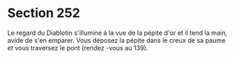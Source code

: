 # Section 252

Le regard du Diablotin s'illumine à la vue de la pépite d'or et il
tend la main, avide de s'en emparer. Vous déposez la pépite dans le
creux de sa paume et vous traversez le pont (rendez -vous au  139).